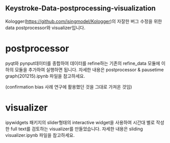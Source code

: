 ## Keystroke-Data-postprocessing-visualization
Kologger(https://github.com/isingmodel/Kologger)의 자잘한 버그 수정을 위한 data postprocessor와 visualizer입니다.

# postprocessor
pyqt와 pynput데이터를 종합하여 데이터를 refine하는 기존의 refine_data 모듈에 이하의 모듈을 추가하여 실행하면 됩니다.
자세한 내용은 postprocessor & pausetime graph(201215).ipynb 파일을 참고하세요.

(confirmation bias 사례 연구에 활용했던 것을 그대로 가져온 것임)



# visualizer
ipywidgets 패키지의 slider형태의 interactive widget을 사용하여 시간대 별로 작성한 full text를 검토하는 visualizer를 만들었습니다.
자세한 내용은 sliding visualizer.ipynb 파일을 참고하세요.
